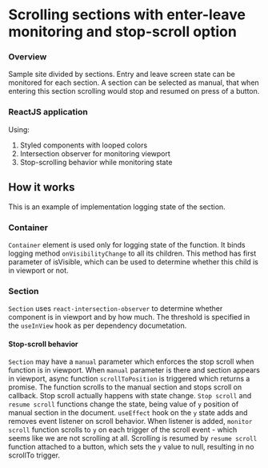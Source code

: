 # Scrolling sections with enter-leave monitoring and stop-scroll option
### Overview 
Sample site divided by sections. Entry and leave screen state can be monitored for each section. A section can be selected as manual, that when entering this section scrolling would stop and resumed on press of a button.

### ReactJS application
Using:
1. Styled components with looped colors
2. Intersection observer for monitoring viewport 
3. Stop-scrolling behavior while monitoring state

## How it works
This is an example of implementation logging state of the section.

### Container
`Container` element is used only for logging state of the function. It binds logging method `onVisibilityChange` to all its children. This method has first parameter of isVisible, which can be used to determine whether this child is in viewport or not.

### Section
`Section` uses `react-intersection-observer` to determine whether component is in viewport and by how much. The threshold is specified in the `useInView` hook as per dependency documetation.

#### Stop-scroll behavior
`Section` may have a `manual` parameter which enforces the stop scroll when function is in viewport. 
When `manual` parameter is there and section appears in viewport, async function `scrollToPosition` is triggered which returns a promise. The function scrolls to the manual section and stops scroll on callback.
Stop scroll actually happens with state change. `Stop scroll` and `resume scroll` functions change the state, being value of `y` position of manual section in the document. `useEffect` hook on the `y` state adds and removes event listener on scroll behavior. When listener is added, `monitor scroll` function scrolls to `y` on each trigger of the scroll event - which seems like we are not scrolling at all. Scrolling is resumed by `resume scroll` function attached to a button, which sets the `y` value to null, resulting in no scrollTo trigger. 
